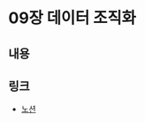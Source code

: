 # 09장 데이터 조직화

## 내용

## 링크
- [노션](https://yuri-kim.notion.site/9-718f428ca3bf40d9bdffd2d231d6491a)
